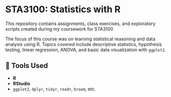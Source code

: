 # STA3100: Statistics with R

This repository contains assignments, class exercises, and exploratory scripts created during my coursework for STA3100 

The focus of this course was on learning statistical reasoning and data analysis using R. Topics covered include descriptive statistics, hypothesis testing, linear regression, ANOVA, and basic data visualization with `ggplot2`.

## 🔧 Tools Used

- **R**
- **RStudio**
- `ggplot2`, `dplyr`, `tidyr`, `readr`, `broom`, etc.

